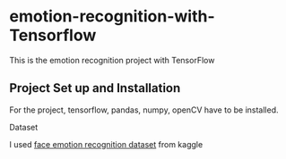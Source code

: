 # emotion-recognition-with-Tensorflow

This is the emotion recognition project with TensorFlow 


## Project Set up and Installation

For the project, tensorflow, pandas, numpy, openCV have to be installed.



Dataset 

I used [face emotion recognition dataset](https://www.kaggle.com/c/challenges-in-representation-learning-facial-expression-recognition-challenge/rules) from kaggle 
